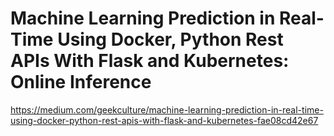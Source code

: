 # Machine Learning Prediction in Real-Time Using Docker, Python Rest APIs With Flask and Kubernetes: Online Inference

https://medium.com/geekculture/machine-learning-prediction-in-real-time-using-docker-python-rest-apis-with-flask-and-kubernetes-fae08cd42e67
